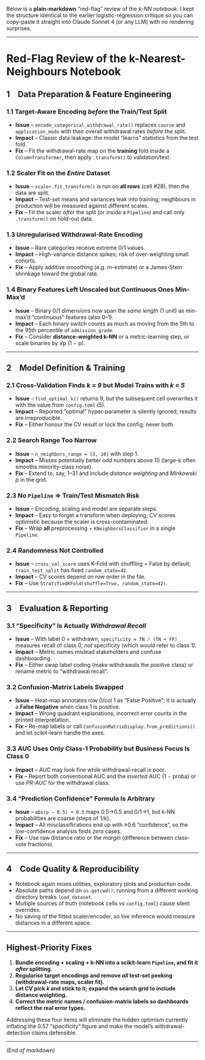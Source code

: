Below is a **plain-markdown** “red-flag” review of the *k-NN notebook*.
I kept the structure identical to the earlier logistic-regression critique so you can copy-paste it straight into Claude Sonnet 4 (or any LLM) with no rendering surprises.

---

# Red-Flag Review of the k-Nearest-Neighbours Notebook

## 1 Data Preparation & Feature Engineering

### 1.1 Target-Aware Encoding *before* the Train/Test Split

* **Issue** – `encode_categorical_withdrawal_rate()` replaces `course` and `application_mode` with their overall withdrawal rates *before* the split.
* **Impact** – Classic data leakage: the model “learns” statistics from the test fold.
* **Fix** – Fit the withdrawal-rate map on the **training** fold inside a `ColumnTransformer`, then apply `.transform()` to validation/test.

### 1.2 Scaler Fit on the *Entire* Dataset

* **Issue** – `scaler.fit_transform()` is run on **all rows** (cell #28), then the data are split.
* **Impact** – Test-set means and variances leak into training; neighbours in production will be measured against different scales.
* **Fix** – Fit the scaler *after* the split (or inside a `Pipeline`) and call only `.transform()` on hold-out data.

### 1.3 Unregularised Withdrawal-Rate Encoding

* **Issue** – Rare categories receive extreme 0/1 values.
* **Impact** – High-variance distance spikes; risk of over-weighting small cohorts.
* **Fix** – Apply additive smoothing (e.g. m-estimate) or a James-Stein shrinkage toward the global rate.

### 1.4 Binary Features Left Unscaled but Continuous Ones Min-Max’d

* **Issue** – Binary 0/1 dimensions now span the *same length* (1 unit) as min-max’d “continuous” features (also 0–1).
* **Impact** – Each binary switch counts as much as moving from the 5th to the 95th percentile of `admission_grade`.
* **Fix** – Consider **distance-weighted k-NN** or a metric-learning step, or scale binaries by √p (1 − p).

---

## 2 Model Definition & Training

### 2.1 Cross-Validation Finds *k = 9* but Model Trains with *k = 5*

* **Issue** – `find_optimal_k()` returns 9, but the subsequent cell overwrites it with the value from `config.toml` (5).
* **Impact** – Reported “optimal” hyper-parameter is silently ignored; results are irreproducible.
* **Fix** – Either honour the CV result or lock the config; never both.

### 2.2 Search Range Too Narrow

* **Issue** – `n_neighbors_range = [3, 10]` with step 1.
* **Impact** – Misses potentially better odd numbers above 10 (large-k often smooths minority-class noise).
* **Fix** – Extend to, say, 1–31 and include *distance weighting* and *Minkowski p* in the grid.

### 2.3 No `Pipeline` ⇒ Train/Test Mismatch Risk

* **Issue** – Encoding, scaling and model are separate steps.
* **Impact** – Easy to forget a transform when deploying; CV scores optimistic because the scaler is cross-contaminated.
* **Fix** – Wrap **all** preprocessing + `KNeighborsClassifier` in a single `Pipeline`.

### 2.4 Randomness Not Controlled

* **Issue** – `cross_val_score` uses K-Fold with shuffling = False by default; `train_test_split` has fixed `random_state=42`.
* **Impact** – CV scores depend on row order in the file.
* **Fix** – Use `StratifiedKFold(shuffle=True, random_state=42)`.

---

## 3 Evaluation & Reporting

### 3.1 “Specificity” Is Actually *Withdrawal Recall*

* **Issue** – With label 0 = withdrawn, `specificity = TN / (TN + FP)` measures recall of class 0, *not* specificity (which would refer to class 1).
* **Impact** – Metric names mislead stakeholders and confuse dashboarding.
* **Fix** – Either swap label coding (make withdrawals the *positive* class) or rename metric to “withdrawal recall”.

### 3.2 Confusion-Matrix Labels Swapped

* **Issue** – Heat-map annotates row 0/col 1 as “False Positive”; it is actually a **False Negative** when class 1 is positive.
* **Impact** – Wrong quadrant explanations; incorrect error counts in the printed interpretation.
* **Fix** – Re-map labels or call `ConfusionMatrixDisplay.from_predictions()` and let scikit-learn handle the axes.

### 3.3 AUC Uses Only Class-1 Probability but Business Focus Is Class 0

* **Impact** – AUC may look fine while withdrawal-recall is poor.
* **Fix** – Report both conventional AUC and the *inverted* AUC (1 − proba) or use *PR-AUC* for the withdrawal class.

### 3.4 “Prediction Confidence” Formula Is Arbitrary

* **Issue** – `abs(p − 0.5) + 0.5` maps 0.5→0.5 and 0/1→1, but k-NN probabilities are coarse (steps of 1/k).
* **Impact** – All misclassifications end up with ≥0.6 “confidence”, so the low-confidence analysis finds *zero* cases.
* **Fix** – Use raw distance ratio or the *margin* (difference between class-vote fractions).

---

## 4 Code Quality & Reproducibility

* Notebook again mixes utilities, exploratory plots and production code.
* Absolute paths depend on `os.getcwd()`; running from a different working directory breaks `load_dataset`.
* Multiple sources of truth (notebook cells vs `config.toml`) cause silent overrides.
* No saving of the fitted scaler/encoder, so live inference would measure distances in a different space.

---

## Highest-Priority Fixes

1. **Bundle encoding + scaling + k-NN into a scikit-learn `Pipeline`, and fit it *after* splitting.**
2. **Regularise target encodings and remove *all* test-set peeking (withdrawal-rate maps, scaler fit).**
3. **Let CV pick *k* and stick to it; expand the search grid to include distance weighting.**
4. **Correct the metric names / confusion-matrix labels so dashboards reflect the real error types.**

Addressing these four items will eliminate the hidden optimism currently inflating the 0.57 “specificity” figure and make the model’s withdrawal-detection claims defensible.

---

*(End of markdown)*
